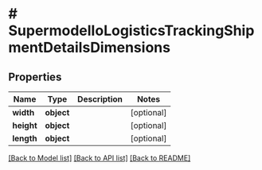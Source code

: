 # # SupermodelIoLogisticsTrackingShipmentDetailsDimensions

## Properties

Name | Type | Description | Notes
------------ | ------------- | ------------- | -------------
**width** | **object** |  | [optional]
**height** | **object** |  | [optional]
**length** | **object** |  | [optional]

[[Back to Model list]](../../README.md#models) [[Back to API list]](../../README.md#endpoints) [[Back to README]](../../README.md)
